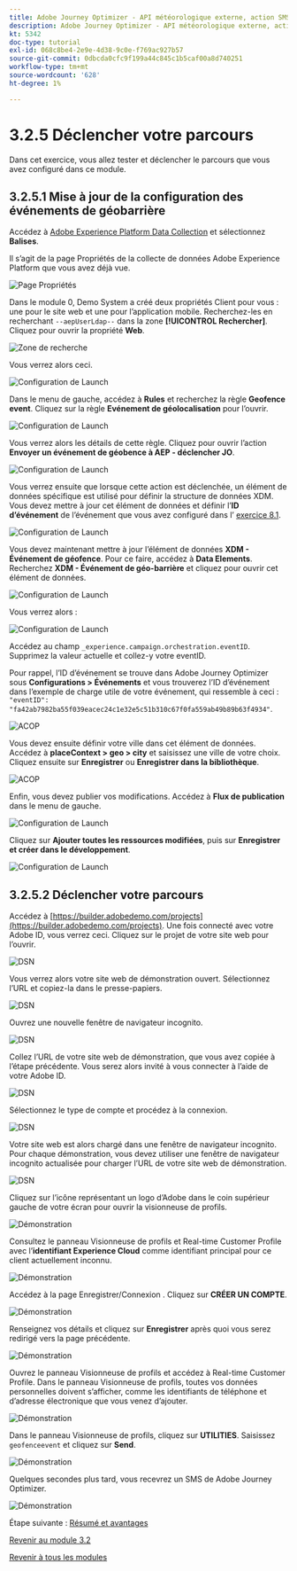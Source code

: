 ```yaml
---
title: Adobe Journey Optimizer - API météorologique externe, action SMS, etc. - Déclenchez votre Parcours client orchestré
description: Adobe Journey Optimizer - API météorologique externe, action SMS, etc. - Déclenchez votre Parcours client orchestré
kt: 5342
doc-type: tutorial
exl-id: 068c8be4-2e9e-4d38-9c0e-f769ac927b57
source-git-commit: 0dbcda0cfc9f199a44c845c1b5caf00a8d740251
workflow-type: tm+mt
source-wordcount: '628'
ht-degree: 1%

---
```


# 3.2.5 Déclencher votre parcours

Dans cet exercice, vous allez tester et déclencher le parcours que vous avez configuré dans ce module.

## 3.2.5.1 Mise à jour de la configuration des événements de géobarrière

Accédez à [Adobe Experience Platform Data Collection](https://experience.adobe.com/launch/) et sélectionnez **Balises**.

Il s’agit de la page Propriétés de la collecte de données Adobe Experience Platform que vous avez déjà vue.

![Page Propriétés](./../../../modules/datacollection/module1.1/images/launch1.png)

Dans le module 0, Demo System a créé deux propriétés Client pour vous : une pour le site web et une pour l’application mobile. Recherchez-les en recherchant `--aepUserLdap--` dans la zone **[!UICONTROL Rechercher]**. Cliquez pour ouvrir la propriété **Web**.

![Zone de recherche](./../../../modules/datacollection/module1.1/images/property6.png)

Vous verrez alors ceci.

![Configuration de Launch](./images/rule1.png)

Dans le menu de gauche, accédez à **Rules** et recherchez la règle **Geofence event**. Cliquez sur la règle **Evénement de géolocalisation** pour l’ouvrir.

![Configuration de Launch](./images/rule2.png)

Vous verrez alors les détails de cette règle. Cliquez pour ouvrir l’action **Envoyer un événement de géobence à AEP - déclencher JO**.

![Configuration de Launch](./images/rule3.png)

Vous verrez ensuite que lorsque cette action est déclenchée, un élément de données spécifique est utilisé pour définir la structure de données XDM. Vous devez mettre à jour cet élément de données et définir l’**ID d’événement** de l’événement que vous avez configuré dans l’ [exercice 8.1](./ex1.md).

![Configuration de Launch](./images/rule4.png)

Vous devez maintenant mettre à jour l’élément de données **XDM - Événement de géofence**. Pour ce faire, accédez à **Data Elements**. Recherchez **XDM - Événement de géo-barrière** et cliquez pour ouvrir cet élément de données.

![Configuration de Launch](./images/rule5.png)

Vous verrez alors :

![Configuration de Launch](./images/rule6.png)

Accédez au champ `_experience.campaign.orchestration.eventID`. Supprimez la valeur actuelle et collez-y votre eventID.

Pour rappel, l’ID d’événement se trouve dans Adobe Journey Optimizer sous **Configurations > Événements** et vous trouverez l’ID d’événement dans l’exemple de charge utile de votre événement, qui ressemble à ceci : `"eventID": "fa42ab7982ba55f039eacec24c1e32e5c51b310c67f0fa559ab49b89b63f4934"`.

![ACOP](./images/payloadeventID.png)

Vous devez ensuite définir votre ville dans cet élément de données. Accédez à **placeContext > geo > city** et saisissez une ville de votre choix. Cliquez ensuite sur **Enregistrer** ou **Enregistrer dans la bibliothèque**.

![ACOP](./images/payloadeventIDgeo.png)

Enfin, vous devez publier vos modifications. Accédez à **Flux de publication** dans le menu de gauche.

![Configuration de Launch](./images/rule8.png)

Cliquez sur **Ajouter toutes les ressources modifiées**, puis sur **Enregistrer et créer dans le développement**.

![Configuration de Launch](./images/rule9.png)

## 3.2.5.2 Déclencher votre parcours

Accédez à [https://builder.adobedemo.com/projects](https://builder.adobedemo.com/projects). Une fois connecté avec votre Adobe ID, vous verrez ceci. Cliquez sur le projet de votre site web pour l’ouvrir.

![DSN](./../../../modules/gettingstarted/gettingstarted/images/web8.png)

Vous verrez alors votre site web de démonstration ouvert. Sélectionnez l’URL et copiez-la dans le presse-papiers.

![DSN](./../../../modules/gettingstarted/gettingstarted/images/web3.png)

Ouvrez une nouvelle fenêtre de navigateur incognito.

![DSN](./../../../modules/gettingstarted/gettingstarted/images/web4.png)

Collez l’URL de votre site web de démonstration, que vous avez copiée à l’étape précédente. Vous serez alors invité à vous connecter à l’aide de votre Adobe ID.

![DSN](./../../../modules/gettingstarted/gettingstarted/images/web5.png)

Sélectionnez le type de compte et procédez à la connexion.

![DSN](./../../../modules/gettingstarted/gettingstarted/images/web6.png)

Votre site web est alors chargé dans une fenêtre de navigateur incognito. Pour chaque démonstration, vous devez utiliser une fenêtre de navigateur incognito actualisée pour charger l’URL de votre site web de démonstration.

![DSN](./../../../modules/gettingstarted/gettingstarted/images/web7.png)

Cliquez sur l’icône représentant un logo d’Adobe dans le coin supérieur gauche de votre écran pour ouvrir la visionneuse de profils.

![Démonstration](./../../../modules/datacollection/module1.2/images/pv1.png)

Consultez le panneau Visionneuse de profils et Real-time Customer Profile avec l’**identifiant Experience Cloud** comme identifiant principal pour ce client actuellement inconnu.

![Démonstration](./../../../modules/datacollection/module1.2/images/pv2.png)

Accédez à la page Enregistrer/Connexion . Cliquez sur **CRÉER UN COMPTE**.

![Démonstration](./../../../modules/datacollection/module1.2/images/pv9.png)

Renseignez vos détails et cliquez sur **Enregistrer** après quoi vous serez redirigé vers la page précédente.

![Démonstration](./../../../modules/datacollection/module1.2/images/pv10.png)

Ouvrez le panneau Visionneuse de profils et accédez à Real-time Customer Profile. Dans le panneau Visionneuse de profils, toutes vos données personnelles doivent s’afficher, comme les identifiants de téléphone et d’adresse électronique que vous venez d’ajouter.

![Démonstration](./../../../modules/datacollection/module1.2/images/pv11.png)

Dans le panneau Visionneuse de profils, cliquez sur **UTILITIES**. Saisissez `geofenceevent` et cliquez sur **Send**.

![Démonstration](./images/smsdemo1.png)

Quelques secondes plus tard, vous recevrez un SMS de Adobe Journey Optimizer.

![Démonstration](./images/smsdemo4.png)

Étape suivante : [Résumé et avantages](./summary.md)

[Revenir au module 3.2](journey-orchestration-external-weather-api-sms.md)

[Revenir à tous les modules](../../../overview.md)
